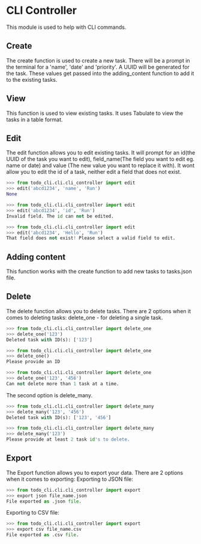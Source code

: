# CLI Controller

This module is used to help with CLI commands.

## Create

The create function is used to create a new task. There will be a prompt in the terminal for a 'name', 'date' and 'priority'. A UUID will be generated for the task. These values get passed into the adding_content function to add it to the existing tasks.


## View

This function is used to view existing tasks. It uses Tabulate to view the tasks in a table format.

## Edit

The edit function allows you to edit existing tasks. It will prompt for an id(the UUID of the task you want to edit), field_name(The field you want to edit eg. name or date) and value (The new value you want to replace it with). It wont allow you to edit the id of a task, neither edit a field that does not exist.

```python
>>> from todo_cli.cli.cli_controller import edit
>>> edit('abcd1234', 'name', 'Run')
None
```

```python
>>> from todo_cli.cli.cli_controller import edit
>>> edit('abcd1234', 'id', 'Run')
Invalid field. The id can not be edited.
```

```python
>>> from todo_cli.cli.cli_controller import edit
>>> edit('abcd1234', 'Hello', 'Run')
That field does not exist! Please select a valid field to edit.
```

## Adding content

This function works with the create function to add new tasks to tasks.json file. 

## Delete

The delete function allows you to delete tasks. There are 2 options when it comes to deleting tasks:
delete_one - for deleting a single task.  

```python
>>> from todo_cli.cli.cli_controller import delete_one
>>> delete_one('123')
Deleted task with ID(s): ['123']
```

```python
>>> from todo_cli.cli.cli_controller import delete_one
>>> delete_one()
Please provide an ID
```

```python
>>> from todo_cli.cli.cli_controller import delete_one
>>> delete_one('123', '456')
Can not delete more than 1 task at a time.
```

The second option is delete_many.

```python
>>> from todo_cli.cli.cli_controller import delete_many
>>> delete_many('123', '456')
Deleted task with ID(s): ['123', '456']
``` 

```python
>>> from todo_cli.cli.cli_controller import delete_many
>>> delete_many('123')
Please provide at least 2 task id's to delete.
``` 

## Export

The Export function allows you to export your data. There are 2 options when it comes to exporting:
Exporting to JSON file:

```python
>>> from todo_cli.cli.cli_controller import export
>>> export json file_name.json
File exported as .json file.
```

Exporting to CSV file:

```python
>>> from todo_cli.cli.cli_controller import export
>>> export csv file_name.csv
File exported as .csv file.
```
